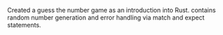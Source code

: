 Created a guess the number game as an introduction into Rust.
contains random number generation and error handling via match and expect statements.
